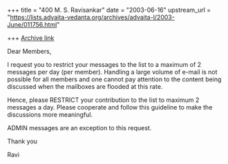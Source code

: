 +++
title = "400 M. S. Ravisankar"
date = "2003-06-16"
upstream_url = "https://lists.advaita-vedanta.org/archives/advaita-l/2003-June/011756.html"

+++
[Archive link](https://lists.advaita-vedanta.org/archives/advaita-l/2003-June/011756.html)

Dear Members,

I request you to  restrict your messages to the list to a maximum of 2
messages per day (per member). Handling a large volume of e-mail is not
possible for all members and one cannot pay attention to the content being
discussed when the mailboxes are flooded at this rate.

Hence, please RESTRICT your contribution to the list to  maximum 2 messages
a day. Please cooperate and follow this guideline to make the discussions
more meaningful.

ADMIN messages are an exception to this request.

Thank you

Ravi

